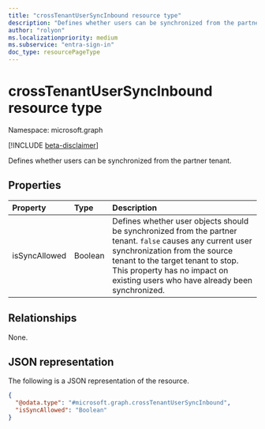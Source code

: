 ```yaml
---
title: "crossTenantUserSyncInbound resource type"
description: "Defines whether users can be synchronized from the partner tenant."
author: "rolyon"
ms.localizationpriority: medium
ms.subservice: "entra-sign-in"
doc_type: resourcePageType
---
```


# crossTenantUserSyncInbound resource type

Namespace: microsoft.graph

[!INCLUDE [beta-disclaimer](../../includes/beta-disclaimer.md)]

Defines whether users can be synchronized from the partner tenant.

## Properties

|Property|Type|Description|
|:---|:---|:---|
|isSyncAllowed|Boolean|Defines whether user objects should be synchronized from the partner tenant. `false` causes any current user synchronization from the source tenant to the target tenant to stop. This property has no impact on existing users who have already been synchronized.|

## Relationships

None.

## JSON representation

The following is a JSON representation of the resource.
<!-- {
  "blockType": "resource",
  "@odata.type": "microsoft.graph.crossTenantUserSyncInbound"
}
-->
``` json
{
  "@odata.type": "#microsoft.graph.crossTenantUserSyncInbound",
  "isSyncAllowed": "Boolean"
}
```
